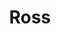 ---
title: "Ross"
url: /kissimmee/ross-east-irlo-bronson-memorial-highway/
shop: department store
---